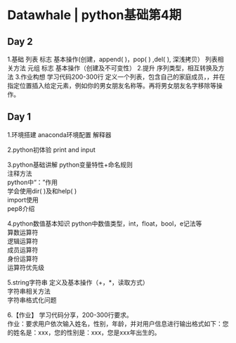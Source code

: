 # Datawhale | python基础第4期


## Day 2
1.基础
  列表
  标志
  基本操作(创建，append( )，pop( ) ,del( ), 深浅拷贝）
  列表相关方法
  元组
  标志
  基本操作（创建及不可变性）
2.提升
  序列类型，相互转换及方法
3.作业构想
学习代码200-300行
定义一个列表，包含自己的家庭成员，，并在指定位置插入给定元素，例如你的男女朋友名称等。再将男女朋友名字移除等操作。

## Day 1
1.环境搭建
  anaconda环境配置
  解释器
  
2.python初体验
  print and input 

3.python基础讲解
  python变量特性+命名规则   
  注释方法  
  python中“：”作用  
  学会使用dir( )及和help( )  
  import使用  
  pep8介绍  

4.python数值基本知识
  python中数值类型，int，float，bool，e记法等  
  算数运算符  
  逻辑运算符  
  成员运算符  
  身份运算符  
  运算符优先级  

5.string字符串
  定义及基本操作（+，*，读取方式）  
  字符串相关方法  
  字符串格式化问题  

6.【作业】
  学习代码分享，200-300行要求。  
  作业：要求用户依次输入姓名，性别，年龄，并对用户信息进行输出格式如下：您的姓名是：xxx，您的性别是：xxx，您是xxx年出生的。

